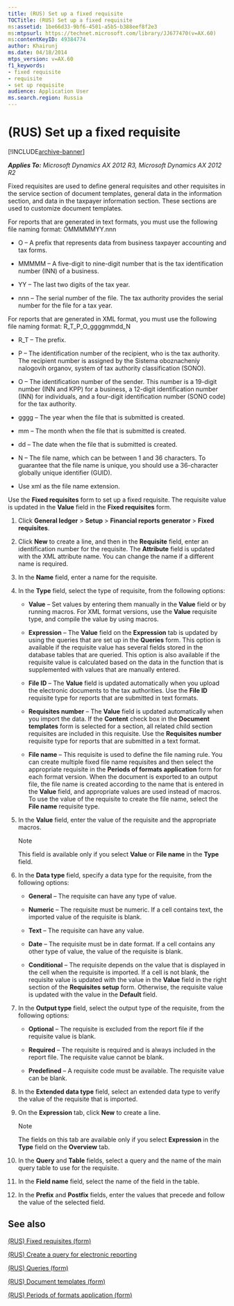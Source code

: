 ```yaml
---
title: (RUS) Set up a fixed requisite
TOCTitle: (RUS) Set up a fixed requisite
ms:assetid: 1be66d33-9bf6-4501-a5b5-b388eef8f2e3
ms:mtpsurl: https://technet.microsoft.com/library/JJ677470(v=AX.60)
ms:contentKeyID: 49384774
author: Khairunj
ms.date: 04/18/2014
mtps_version: v=AX.60
f1_keywords:
- fixed requisite
- requisite
- set up requisite
audience: Application User
ms.search.region: Russia
---
```


# (RUS) Set up a fixed requisite 


[!INCLUDE[archive-banner](includes/archive-banner.md)]


_**Applies To:** Microsoft Dynamics AX 2012 R3, Microsoft Dynamics AX 2012 R2_

Fixed requisites are used to define general requisites and other requisites in the service section of document templates, general data in the information section, and data in the taxpayer information section. These sections are used to customize document templates.

For reports that are generated in text formats, you must use the following file naming format: OMMMMMYY.nnn

  - O – A prefix that represents data from business taxpayer accounting and tax forms.

  - MMMMM – A five-digit to nine-digit number that is the tax identification number (INN) of a business.

  - YY – The last two digits of the tax year.

  - nnn – The serial number of the file. The tax authority provides the serial number for the file for a tax year.

For reports that are generated in XML format, you must use the following file naming format: R\_T\_P\_O\_ggggmmdd\_N

  - R\_T – The prefix.

  - P – The identification number of the recipient, who is the tax authority. The recipient number is assigned by the Sistema oboznacheniy nalogovih organov, system of tax authority classification (SONO).

  - O – The identification number of the sender. This number is a 19-digit number (INN and KPP) for a business, a 12-digit identification number (INN) for individuals, and a four-digit identification number (SONO code) for the tax authority.

  - gggg – The year when the file that is submitted is created.

  - mm – The month when the file that is submitted is created.

  - dd – The date when the file that is submitted is created.

  - N – The file name, which can be between 1 and 36 characters. To guarantee that the file name is unique, you should use a 36-character globally unique identifier (GUID).

  - Use xml as the file name extension.

Use the **Fixed requisites** form to set up a fixed requisite. The requisite value is updated in the **Value** field in the **Fixed requisites** form.

1.  Click **General ledger** \> **Setup** \> **Financial reports generator** \> **Fixed requisites**.

2.  Click **New** to create a line, and then in the **Requisite** field, enter an identification number for the requisite. The **Attribute** field is updated with the XML attribute name. You can change the name if a different name is required.

3.  In the **Name** field, enter a name for the requisite.

4.  In the **Type** field, select the type of requisite, from the following options:
    
      - **Value** – Set values by entering them manually in the **Value** field or by running macros. For XML format versions, use the **Value** requisite type, and compile the value by using macros.
    
      - **Expression** – The **Value** field on the **Expression** tab is updated by using the queries that are set up in the **Queries** form. This option is available if the requisite value has several fields stored in the database tables that are queried. This option is also available if the requisite value is calculated based on the data in the function that is supplemented with values that are manually entered.
    
      - **File ID** – The **Value** field is updated automatically when you upload the electronic documents to the tax authorities. Use the **File ID** requisite type for reports that are submitted in text formats.
    
      - **Requisites number** – The **Value** field is updated automatically when you import the data. If the **Content** check box in the **Document templates** form is selected for a section, all related child section requisites are included in this requisite. Use the **Requisites number** requisite type for reports that are submitted in a text format.
    
      - **File name** – This requisite is used to define the file naming rule. You can create multiple fixed file name requisites and then select the appropriate requisite in the **Periods of formats application** form for each format version. When the document is exported to an output file, the file name is created according to the name that is entered in the **Value** field, and appropriate values are used instead of macros. To use the value of the requisite to create the file name, select the **File name** requisite type.

5.  In the **Value** field, enter the value of the requisite and the appropriate macros.
    

    > [!NOTE]
    > <P>This field is available only if you select <STRONG>Value</STRONG> or <STRONG>File name</STRONG> in the <STRONG>Type</STRONG> field.</P>



6.  In the **Data type** field, specify a data type for the requisite, from the following options:
    
      - **General** – The requisite can have any type of value.
    
      - **Numeric** – The requisite must be numeric. If a cell contains text, the imported value of the requisite is blank.
    
      - **Text** – The requisite can have any value.
    
      - **Date** – The requisite must be in date format. If a cell contains any other type of value, the value of the requisite is blank.
    
      - **Conditional** – The requisite depends on the value that is displayed in the cell when the requisite is imported. If a cell is not blank, the requisite value is updated with the value in the **Value** field in the right section of the **Requisites setup** form. Otherwise, the requisite value is updated with the value in the **Default** field.

7.  In the **Output type** field, select the output type of the requisite, from the following options:
    
      - **Optional** – The requisite is excluded from the report file if the requisite value is blank.
    
      - **Required** – The requisite is required and is always included in the report file. The requisite value cannot be blank.
    
      - **Predefined** – A requisite code must be available. The requisite value can be blank.

8.  In the **Extended data type** field, select an extended data type to verify the value of the requisite that is imported.

9.  On the **Expression** tab, click **New** to create a line.
    

    > [!NOTE]
    > <P>The fields on this tab are available only if you select <STRONG>Expression</STRONG> in the <STRONG>Type</STRONG> field on the <STRONG>Overview</STRONG> tab.</P>



10. In the **Query** and **Table** fields, select a query and the name of the main query table to use for the requisite.

11. In the **Field name** field, select the name of the field in the table.

12. In the **Prefix** and **Postfix** fields, enter the values that precede and follow the value of the selected field.

## See also

[(RUS) Fixed requisites (form)](https://technet.microsoft.com/library/jj710680\(v=ax.60\))

[(RUS) Create a query for electronic reporting](rus-create-a-query-for-electronic-reporting.md)

[(RUS) Queries (form)](https://technet.microsoft.com/library/jj710734\(v=ax.60\))

[(RUS) Document templates (form)](https://technet.microsoft.com/library/jj923585\(v=ax.60\))

[(RUS) Periods of formats application (form)](https://technet.microsoft.com/library/jj710684\(v=ax.60\))

  


